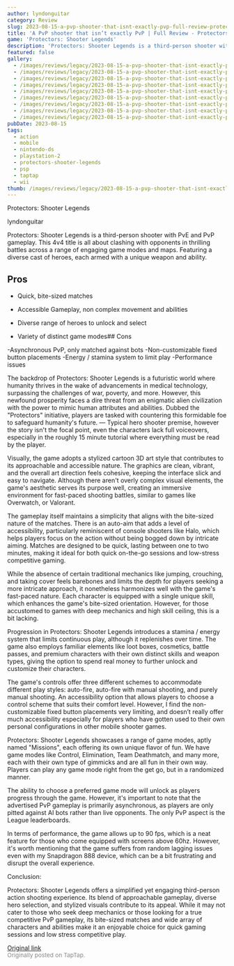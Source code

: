 ```yaml
---
author: lyndonguitar
category: Review
slug: 2023-08-15-a-pvp-shooter-that-isnt-exactly-pvp-full-review-protectors-shooter-legends
title: 'A PvP shooter that isn’t exactly PvP | Full Review - Protectors: Shooter Legends'
game: 'Protectors: Shooter Legends'
description: 'Protectors: Shooter Legends is a third-person shooter with PvE and PvP gameplay. This 4v4 title is all about clashing with opponents in thrilling battles across a range of engaging game modes and maps. Featuring a diverse cast of heroes, each armed with a unique weapon and ability.'
featured: false
gallery:
  - /images/reviews/legacy/2023-08-15-a-pvp-shooter-that-isnt-exactly-pvp--full-review---protectors-shooter-legends-0.avif
  - /images/reviews/legacy/2023-08-15-a-pvp-shooter-that-isnt-exactly-pvp--full-review---protectors-shooter-legends-1.avif
  - /images/reviews/legacy/2023-08-15-a-pvp-shooter-that-isnt-exactly-pvp--full-review---protectors-shooter-legends-2.avif
  - /images/reviews/legacy/2023-08-15-a-pvp-shooter-that-isnt-exactly-pvp--full-review---protectors-shooter-legends-3.avif
  - /images/reviews/legacy/2023-08-15-a-pvp-shooter-that-isnt-exactly-pvp--full-review---protectors-shooter-legends-4.avif
  - /images/reviews/legacy/2023-08-15-a-pvp-shooter-that-isnt-exactly-pvp--full-review---protectors-shooter-legends-5.avif
  - /images/reviews/legacy/2023-08-15-a-pvp-shooter-that-isnt-exactly-pvp--full-review---protectors-shooter-legends-6.avif
  - /images/reviews/legacy/2023-08-15-a-pvp-shooter-that-isnt-exactly-pvp--full-review---protectors-shooter-legends-7.avif
  - /images/reviews/legacy/2023-08-15-a-pvp-shooter-that-isnt-exactly-pvp--full-review---protectors-shooter-legends-8.avif
pubDate: 2023-08-15
tags:
  - action
  - mobile
  - nintendo-ds
  - playstation-2
  - protectors-shooter-legends
  - psp
  - taptap
  - wii
thumb: /images/reviews/legacy/2023-08-15-a-pvp-shooter-that-isnt-exactly-pvp--full-review---protectors-shooter-legends-0.avif
---
```


Protectors: Shooter Legends

lyndonguitar

Protectors: Shooter Legends is a third-person shooter with PvE and PvP gameplay. This 4v4 title is all about clashing with opponents in thrilling battles across a range of engaging game modes and maps. Featuring a diverse cast of heroes, each armed with a unique weapon and ability.




## Pros



- Quick, bite-sized matches

- Accessible Gameplay, non complex movement and abilities

- Diverse range of heroes to unlock and select

- Variety of distinct game modes## Cons


-Asynchronous PvP, only matched against bots
-Non-customizable fixed button placements
-Energy / stamina system to limit play
-Performance issues

The backdrop of Protectors: Shooter Legends is a futuristic world where humanity thrives in the wake of advancements in medical technology, surpassing the challenges of war, poverty, and more. However, this newfound prosperity faces a dire threat from an enigmatic alien civilization with the power to mimic human attributes and abilities. Dubbed the "Protectors" initiative, players are tasked with countering this formidable foe to safeguard humanity's future. — Typical hero shooter premise, however the story isn't the focal point, even the characters lack full voiceovers, especially in the roughly 15 minute tutorial where everything must be read by the player.

Visually, the game adopts a stylized cartoon 3D art style that contributes to its approachable and accessible nature. The graphics are clean, vibrant, and the overall art direction feels cohesive, keeping the interface slick and easy to navigate. Although there aren't overly complex visual elements, the game's aesthetic serves its purpose well, creating an immersive environment for fast-paced shooting battles, similar to games like Overwatch, or Valorant.

The gameplay itself maintains a simplicity that aligns with the bite-sized nature of the matches. There is an auto-aim that adds a level of accessibility, particularly reminiscent of console shooters like Halo, which helps players focus on the action without being bogged down by intricate aiming. Matches are designed to be quick, lasting between one to two minutes, making it ideal for both quick on-the-go sessions and low-stress competitive gaming.

While the absence of certain traditional mechanics like jumping, crouching, and taking cover feels barebones and limits the depth for players seeking a more intricate approach, it nonetheless harmonizes well with the game's fast-paced nature. Each character is equipped with a single unique skill, which enhances the game's bite-sized orientation. However, for those accustomed to games with deep mechanics and high skill ceiling, this is a bit lacking.

Progression in Protectors: Shooter Legends introduces a stamina / energy system that limits continuous play, although it replenishes over time. The game also employs familiar elements like loot boxes, cosmetics, battle passes, and premium characters with their own distinct skills and weapon types, giving the option to spend real money to further unlock and customize their characters.

The game's controls offer three different schemes to accommodate different play styles: auto-fire, auto-fire with manual shooting, and purely manual shooting. An accessibility option that allows players to choose a control scheme that suits their comfort level. However, I find the non-customizable fixed button placements very limiting, and doesn’t really offer much accessibility especially for players who have gotten used to their own personal configurations in other mobile shooter games.

Protectors: Shooter Legends showcases a range of game modes, aptly named "Missions", each offering its own unique flavor of fun. We have game modes like Control, Elimination, Team Deathmatch, and many more, each with their own type of gimmicks and are all fun in their own way. Players can play any game mode right from the get go, but in a randomized manner.

The ability to choose a preferred game mode will unlock as players progress through the game. However, it's important to note that the advertised PvP gameplay is primarily asynchronous, as players are only pitted against AI bots rather than live opponents. The only PvP aspect is the League leaderboards.

In terms of performance, the game allows up to 90 fps, which is a neat feature for those who come equipped with screens above 60hz. However, it's worth mentioning that the game suffers from random lagging issues even with my Snapdragon 888 device, which can be a bit frustrating and disrupt the overall experience.

Conclusion:

Protectors: Shooter Legends offers a simplified yet engaging third-person action shooting experience. Its blend of approachable gameplay, diverse hero selection, and stylized visuals contribute to its appeal. While it may not cater to those who seek deep mechanics or those looking for a true competitive PvP gameplay, its bite-sized matches and wide array of characters and abilities make it an enjoyable choice for quick gaming sessions and low stress competitive play.

[Original link](https://www.taptap.io/post/6143548)<br><span style="font-size: 0.95em; color: #888;">Originally posted on TapTap.</span>
